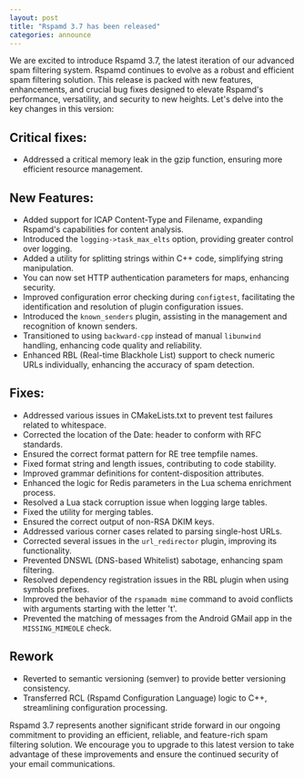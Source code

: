 ```yaml
---
layout: post
title: "Rspamd 3.7 has been released"
categories: announce
---
```


We are excited to introduce Rspamd 3.7, the latest iteration of our advanced spam filtering system.
Rspamd continues to evolve as a robust and efficient spam filtering solution. 
This release is packed with new features, enhancements, and crucial bug fixes designed to elevate Rspamd's performance, 
versatility, and security to new heights. Let's delve into the key changes in this version:


## Critical fixes:

*   Addressed a critical memory leak in the gzip function, ensuring more efficient resource management.


## New Features:

*   Added support for ICAP Content-Type and Filename, expanding Rspamd's capabilities for content analysis.
*   Introduced the `logging->task_max_elts` option, providing greater control over logging.
*   Added a utility for splitting strings within C++ code, simplifying string manipulation.
*   You can now set HTTP authentication parameters for maps, enhancing security.
*   Improved configuration error checking during `configtest`, facilitating the identification and resolution of plugin configuration issues.
*   Introduced the `known_senders` plugin, assisting in the management and recognition of known senders.
*   Transitioned to using `backward-cpp` instead of manual `libunwind` handling, enhancing code quality and reliability.
*   Enhanced RBL (Real-time Blackhole List) support to check numeric URLs individually, enhancing the accuracy of spam detection.


## Fixes:

*   Addressed various issues in CMakeLists.txt to prevent test failures related to whitespace.
*   Corrected the location of the Date: header to conform with RFC standards.
*   Ensured the correct format pattern for RE tree tempfile names.
*   Fixed format string and length issues, contributing to code stability.
*   Improved grammar definitions for content-disposition attributes.
*   Enhanced the logic for Redis parameters in the Lua schema enrichment process.
*   Resolved a Lua stack corruption issue when logging large tables.
*   Fixed the utility for merging tables.
*   Ensured the correct output of non-RSA DKIM keys.
*   Addressed various corner cases related to parsing single-host URLs.
*   Corrected several issues in the `url_redirector` plugin, improving its functionality.
*   Prevented DNSWL (DNS-based Whitelist) sabotage, enhancing spam filtering.
*   Resolved dependency registration issues in the RBL plugin when using symbols prefixes.
*   Improved the behavior of the `rspamadm mime` command to avoid conflicts with arguments starting with the letter 't'.
*   Prevented the matching of messages from the Android GMail app in the `MISSING_MIMEOLE` check.

## Rework

*   Reverted to semantic versioning (semver) to provide better versioning consistency.
*   Transferred RCL (Rspamd Configuration Language) logic to C++, streamlining configuration processing.



Rspamd 3.7 represents another significant stride forward in our ongoing commitment to providing an efficient, reliable, and feature-rich spam filtering solution. We encourage you to upgrade to this latest version to take advantage of these improvements and ensure the continued security of your email communications.
